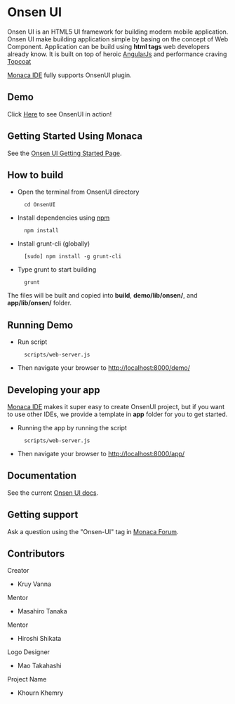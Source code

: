 Onsen UI
===
Onsen UI is an HTML5 UI framework for building modern mobile application.
Onsen UI make building application simple by basing on the concept of Web Component. Application can be build using **html tags** web developers already know. It is built on top of heroic [AngularJs](http://angularjs.org/) and performance craving [Topcoat](http://topcoat.io/)

[Monaca IDE] fully supports OnsenUI plugin.

## Demo

Click [Here](http://docs.monaca.mobi/onsen/) to see OnsenUI in action!

## Getting Started Using Monaca
See the [Onsen UI Getting Started Page].

## How to build

* Open the terminal from OnsenUI directory

        cd OnsenUI

* Install dependencies using [npm](http://nodejs.org/download/)

        npm install

* Install grunt-cli (globally)

        [sudo] npm install -g grunt-cli

* Type grunt to start building

        grunt

The files will be built and copied into **build**, **demo/lib/onsen/**, and **app/lib/onsen/** folder.

## Running Demo

* Run script

        scripts/web-server.js

* Then navigate your browser to [http://localhost:8000/demo/](http://localhost:8000/demo/)

## Developing your app

[Monaca IDE] makes it super easy to create OnsenUI project, but if you want to use other IDEs, we provide a template in **app** folder for you to get started.

* Running the app by running the script

        scripts/web-server.js

* Then navigate your browser to [http://localhost:8000/app/](http://localhost:8000/app/)

## Documentation
See the current [Onsen UI docs].

## Getting support
Ask a question using the "Onsen-UI" tag in [Monaca Forum].

## Contributors

Creator
- Kruy Vanna

Mentor
- Masahiro Tanaka

Mentor
- Hiroshi Shikata

Logo Designer
- Mao Takahashi

Project Name
- Khourn Khemry


[Onsen UI docs]:http://docs.monaca.mobi/onsen/docs/en/
[Monaca Forum]:http://monaca.mobi/forum
[Onsen UI Getting Started Page]:http://docs.monaca.mobi/onsen/getting_started/en/
[Monaca IDE]:http://monaca.mobi/
